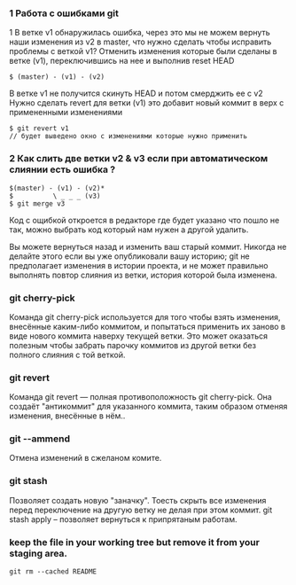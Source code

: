 ### 1 Работа с ошибками git
1 В ветке v1 обнаружилась ошибка, через это мы не можем вернуть наши изменения из v2 в master,
что нужно сделать чтобы исправить проблемы с веткой v1?
Отменить изменения которые были сделаны в ветке (v1), переключившись на нее и выполнив reset HEAD
```
$ (master) - (v1) - (v2)
```
В ветке v1 не получится скинуть HEAD и потом смерджить ее с v2
Нужно сделать revert для ветки (v1) это добавит новый коммит в верх с примененными изменениями

```git
$ git revert v1
// будет выведено окно с изменениями которые нужно применить

```
### 2 Как слить две ветки v2 & v3 если при автоматическом слиянии есть ошибка ? 
```
$(master) - (v1) - (v2)*
$          \ _ _ _ (v3)
$ git merge v3
```
Код с ощибкой откроется в редакторе где будет указано что пошло не так,
можно выбрать код который нам нужен а другой удалить. 

Вы можете вернуться назад и изменить ваш старый коммит. 
Никогда не делайте этого если вы уже опубликовали вашу историю; git не предполагает изменения в истории проекта,
и не может правильно выполнять повтор слияния из ветки, история которой была изменена.

### git cherry-pick
Команда git cherry-pick используется для того чтобы взять изменения, внесённые каким-либо коммитом, и попытаться применить их заново в виде нового коммита наверху текущей ветки. Это может оказаться полезным чтобы забрать парочку коммитов из другой ветки без полного слияния с той веткой.

### git revert 
Команда git revert — полная противоположность git cherry-pick. Она создаёт "антикоммит" для указанного коммита, таким образом отменяя изменения, внесённые в нём..

### git --ammend
Отмена изменений в сжеланом комите. 

### git stash
Позволяет создать новую "заначку". Тоесть скрыть все изменения перед переключение на другую ветку не делая при этом коммит. 
git stash apply – позволяет вернуться к припрятаным работам.

### keep the file in your working tree but remove it from your staging area.
```git
git rm --cached README
```
